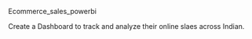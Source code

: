Ecommerce_sales_powerbi

Create a Dashboard to track and analyze their online slaes across Indian.

